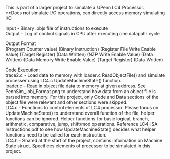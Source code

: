 This is part of a larger project to simulate a UPenn LC4 Processor.    
**Does not simulate I/O operations, can directly access memory simulating I/O

Input - Binary .objs file of instructions to execute    
Output - Log of control signals in CPU after executing one datapath cycle

Output Format   
(Program Counter value) (Binary Instruction) (Register File Write Enable Value) (Target Register) (Data Written) (NZP Write Enable Value) (Data Written) (Data Memory Write Enable Value) (Target Register) (Data Written)   
  
Code Execution:   
trace2.c - Load data to memory with loader.c ReadObjectFile() and simulate processer using LC4.c UpdateMachineState() function.   
loader.c - Read in object file data to memory at given address. See PennSim_.obj_Format.png to understand how data from an object file is parsed into memory. For this project, only Code and Data sections of the object file were relevant and other sections were skipped.   
LC4.c - Functions to control elements of LC4 processor. Please focus on UpdateMachineState() to understand overall function of the file, helper functions can be ignored. Helper functions for basic logical, branch, arithmetic, comparative, jump, shift/mod operations. Reference LC4-ISA-Instructions.pdf to see how UpdateMachineState() decides what helper functions need to be called for each instruction.       
LC4.h - Shared at the start of the project, contains information on Machine State struct. Specifices elements of processor to be simulated in this project. 
